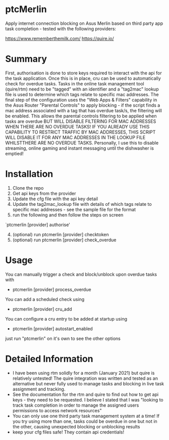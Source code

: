 # ptcMerlin
Apply internet connection blocking on Asus Merlin based on third party app task completion - tested with the following providers:

https://www.rememberthemilk.com/
https://quire.io/

# Summary
First, authorisation is done to store keys required to interact with the api for the task application. Once this is in place, cru can be used to automatically check for overdue tasks.
Tasks in the online task management tool (quire/rtm) need to be "tagged" with an identifier and a "tag2mac" lookup file is used to determine which tags relate to specific mac addresses.
The final step of the configuration uses the "Web Apps & Filters" capability in the Asus Router "Parental Controls" to apply blocking - if the script finds a mac address associated with a tag that has overdue task/s, the filtering will be enabled. This allows the parental controls filtering to be applied when tasks are overdue BUT WILL DISABLE FILTERING FOR MAC ADDRESSES WHEN THERE ARE NO OVERDUE TASKS! IF YOU ALREADY USE THIS CAPABILITY TO RESTRICT TRAFFIC BY MAC ADDRESSES, THIS SCRIPT WILL DISABLE IT FOR ANY MAC ADDRESSES IN THE LOOKUP FILE WHILSTTHERE ARE NO OVERDUE TASKS.
Personally, I use this to disable streaming, online gaming and instant messaging until the dishwasher is emptied!

# Installation
1. Clone the repo
2. Get api keys from the provider
3. Update the cfg file with the api key detail
4. Update the tag2mac_lookup file with details of which tags relate to specific mac addresses - see the sample file for the format
3. run the following and then follow the steps on screen

`ptcmerlin [provider] authorise'

4. (optional) run ptcmerlin [provider] checktoken
5. (optional) run ptcmerlin [provider] check_overdue

# Usage
You can manually trigger a check and block/unblock upon overdue tasks with
* ptcmerlin [provider] process_overdue

You can add a scheduled check using
* ptcmerlin [provider] cru_add

You can configure a cru entry to be added at startup using
* ptcmerlin [provider] autostart_enabled

just run "ptcmerlin" on it's own to see the other options

# Detailed Information
* I have been using rtm solidly for a month (January 2021) but quire is relatively untested! The quire integration was written and tested as an alternative but never fully used to manage tasks and blocking in live task assignment and tracking.
* See the documentation for the rtm and quire to find out how to get api keys - they need to be requested. I believe I stated that I was "looking to track task completion in order to manage the assigned users permissions to access network resources"
* You can only use one third party task management system at a time! If you try using more than one, tasks could be overdue in one but not in the other, causing unexpected blocking or unblocking results
* keep your cfg files safe! They contain api credentials! 
